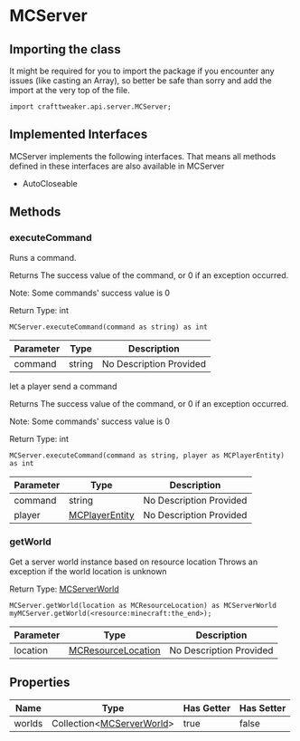 # MCServer

## Importing the class

It might be required for you to import the package if you encounter any issues (like casting an Array), so better be safe than sorry and add the import at the very top of the file.
```zenscript
import crafttweaker.api.server.MCServer;
```


## Implemented Interfaces
MCServer implements the following interfaces. That means all methods defined in these interfaces are also available in MCServer

- AutoCloseable

## Methods

### executeCommand

Runs a command.

 Returns The success value of the command, or 0 if an exception occurred.
 <p>
 Note: Some commands' success value is 0

Return Type: int

```zenscript
MCServer.executeCommand(command as string) as int
```

| Parameter | Type | Description |
|-----------|------|-------------|
| command | string | No Description Provided |


let a player send a command

 Returns The success value of the command, or 0 if an exception occurred.
 <p>
 Note: Some commands' success value is 0

Return Type: int

```zenscript
MCServer.executeCommand(command as string, player as MCPlayerEntity) as int
```

| Parameter | Type | Description |
|-----------|------|-------------|
| command | string | No Description Provided |
| player | [MCPlayerEntity](/vanilla/api/entity/MCPlayerEntity) | No Description Provided |


### getWorld

Get a server world instance based on resource location
 Throws an exception if the world location is unknown

Return Type: [MCServerWorld](/vanilla/api/world/MCServerWorld)

```zenscript
MCServer.getWorld(location as MCResourceLocation) as MCServerWorld
myMCServer.getWorld(<resource:minecraft:the_end>);
```

| Parameter | Type | Description |
|-----------|------|-------------|
| location | [MCResourceLocation](/vanilla/api/util/MCResourceLocation) | No Description Provided |



## Properties

| Name | Type | Has Getter | Has Setter |
|------|------|------------|------------|
| worlds | Collection&lt;[MCServerWorld](/vanilla/api/world/MCServerWorld)&gt; | true | false |

